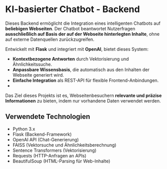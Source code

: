 # KI-basierter Chatbot - Backend

Dieses Backend ermöglicht die Integration eines intelligenten Chatbots auf **beliebigen Webseiten**.
Der Chatbot beantwortet Nutzerfragen **ausschließlich auf Basis der auf der Webseite hinterlegten Inhalte**, ohne auf externe Datenquellen zurückzugreifen.

Entwickelt mit **Flask** und integriert mit **OpenAI**, bietet dieses System:
- **Kontextbezogene Antworten** durch Vektorisierung und Ähnlichkeitssuche.
- **Anpassbare Wissensbasis**, die automatisch aus den Inhalten der Webseite generiert wird.
- **Einfache Integration** als REST-API für flexible Frontend-Anbindungen.
- 
Das Ziel dieses Projekts ist es, Webseitenbesuchern **relevante und präzise Informationen** zu bieten, indem nur vorhandene Daten verwendet werden.


## Verwendete Technologien
- Python 3.x
- Flask (Backend-Framework)
- OpenAI API (Chat-Generierung)
- FAISS (Vektorsuche und Ähnlichkeitsberechnung)
- Sentence Transformers (Vektorisierung)
- Requests (HTTP-Anfragen an APIs)  
- BeautifulSoup (HTML-Parsing für Web-Inhalte)  

